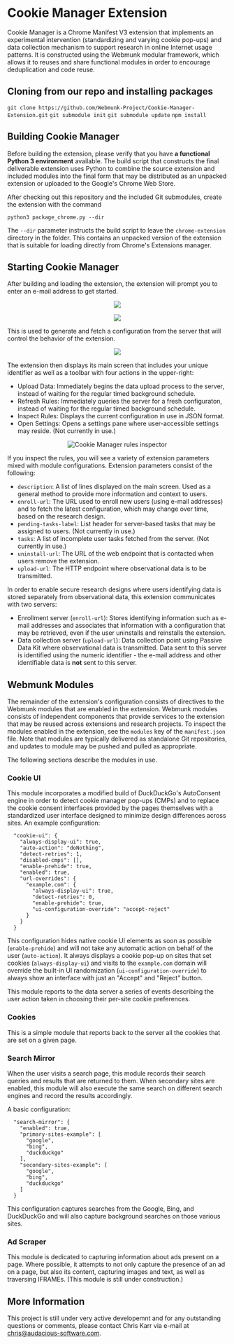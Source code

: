 # Cookie Manager Extension

Cookie Manager is a Chrome Manifest V3 extension that implements an experimental intervention (standardizing and varying cookie pop-ups) and data collection mechanism to support research in online Internet usage patterns. It is constructed using the Webmunk modular framework, which allows it to reuses and share functional modules in order to encourage deduplication and code reuse.

## Cloning from our repo and installing packages
```git clone https://github.com/Webmunk-Project/Cookie-Manager-Extension.git```
```git submodule init```
```git submodule update```
```npm install```

## Building Cookie Manager

Before building the extension, please verify that you have **a functional Python 3 environment** available. The build script that constructs the final deliverable extension uses Python to combine the source extension and included modules into the final form that may be distributed as an unpacked extension or uploaded to the Google's Chrome Web Store.

After checking out this repository and the included Git submodules, create the extension with the command
```
python3 package_chrome.py --dir
```
The `--dir` parameter instructs the build script to leave the `chrome-extension` directory in the folder. This contains an unpacked version of the extension that is suitable for loading directly from Chrome's Extensions manager.

## Starting Cookie Manager

After building and loading the extension, the extension will prompt you to enter an e-mail address to get started. 

<p align="center" width="100%">
    <img src="https://github.com/Webmunk-Project/Cookie-Manager-Extension/blob/main/documentation/images/setup_email.png?raw=true">
</p>

<p align="center" width="100%">
    <img src="https://github.com/Webmunk-Project/Cookie-Manager-Extension/blob/main/documentation/images/setup_successful.png?raw=true">
</p>

This is used to generate and fetch a configuration from the server that will control the behavior of the extension. 

<p align="center" width="100%">
    <img src="https://github.com/Webmunk-Project/Cookie-Manager-Extension/blob/main/documentation/images/extension_main.png?raw=true">
</p>

The extension then displays its main screen that includes your unique identifier as well as a toolbar with four actions in the upper-right:

* Upload Data: Immediately begins the data upload process to the server, instead of waiting for the regular timed background schedule.
* Refresh Rules: Immediately queries the server for a fresh configuraton, instead of waiting for the regular timed background schedule.
* Inspect Rules: Displays the current configuration in use in JSON format.
* Open Settings: Opens a settings pane where user-accessible settings may reside. (Not currently in use.)

<p align="center" width="100%">
    <img src="https://github.com/Webmunk-Project/Cookie-Manager-Extension/blob/main/documentation/images/extension_rules.png?raw=true" alt="Cookie Manager rules inspector">
</p>

If you inspect the rules, you will see a variety of extension parameters mixed with module configurations. Extension parameters consist of the following:

* `description`: A list of lines displayed on the main screen. Used as a general method to provide more information and context to users.
* `enroll-url`: The URL used to enroll new users (using e-mail addresses) and to fetch the latest configuration, which may change over time, based on the research design.
* `pending-tasks-label`: List header for server-based tasks that may be assigned to users. (Not currently in use.)
* `tasks`: A list of incomplete user tasks fetched from the server. (Not currently in use.)
* `uninstall-url`: The URL of the web endpoint that is contacted when users remove the extension.
* `upload-url`: The HTTP endpoint where observational data is to be transmitted.

In order to enable secure research designs where users identifying data is stored separately from observational data, this extension communicates with two servers:

* Enrollment server (`enroll-url`): Stores identifying information such as e-mail addresses and associates that information with a configuration that may be retrieved, even if the user uninstalls and reinstalls the extension.
* Data collection server (`upload-url`): Data collection point using Passive Data Kit where observational data is transmitted. Data sent to this server is identified using the numeric identifier - the e-mail address and other identifiable data is **not** sent to this server.

## Webmunk Modules

The remainder of the extension's configuration consists of directives to the Webmunk modules that are enabled in the extension. Webmunk modules consists of independent components that provide services to the extension that may be reused across extensions and research projects. To inspect the modules enabled in the extension, see the `modules` key of the `manifest.json` file. Note that modules are typically delivered as standalone Git repositories, and updates to module may be pushed and pulled as appropriate.

The following sections describe the modules in use.

### Cookie UI

This module incorporates a modified build of DuckDuckGo's AutoConsent engine in order to detect cookie manager pop-ups (CMPs) and to replace the cookie consent interfaces provided by the pages themselves with a standardized user interface designed to minimize design differences across sites. An example configuration:
```
  "cookie-ui": {
    "always-display-ui": true,
    "auto-action": "doNothing",
    "detect-retries": 1,
    "disabled-cmps": [],
    "enable-prehide": true,
    "enabled": true,
    "url-overrides": {
      "example.com": {
        "always-display-ui": true,
        "detect-retries": 0,
        "enable-prehide": true,
        "ui-configuration-override": "accept-reject"
      }
    }
  }
```
This configuration hides native cookie UI elements as soon as possible (`enable-prehide`) and will not take any automatic action on behalf of the user (`auto-action`). It always displays a cookie pop-up on sites that set cookies (`always-display-ui`) and visits to the `example.com` domain will override the built-in UI randomization (`ui-configuration-override`) to always show an interface with just an "Accept" and "Reject" button.

This module reports to the data server a series of events describing the user action taken in choosing their per-site cookie preferences.

### Cookies

This is a simple module that reports back to the server all the cookies that are set on a given page.

### Search Mirror

When the user visits a search page, this module records their search queries and results that are returned to them. When secondary sites are enabled, this module will also execute the same search on different search engines and record the results accordingly.

A basic configuration:
```
  "search-mirror": {
    "enabled": true,
    "primary-sites-example": [
      "google",
      "bing",
      "duckduckgo"
    ],
    "secondary-sites-example": [
      "google",
      "bing",
      "duckduckgo"
    ]
  }
```

This configuration captures searches from the Google, Bing, and DuckDuckGo and will also capture background searches on those various sites.

### Ad Scraper

This module is dedicated to capturing information about ads present on a page. Where possible, it attempts to not only capture the presence of an ad on a page, but also its content, capturing images and text, as well as traversing IFRAMEs. (This module is still under construction.)

## More Information

This project is still under very active developemnt and for any outstanding questions or comments, please contact Chris Karr via e-mail at [chris@audacious-software.com](mailto:chris@audacious-software.com).
